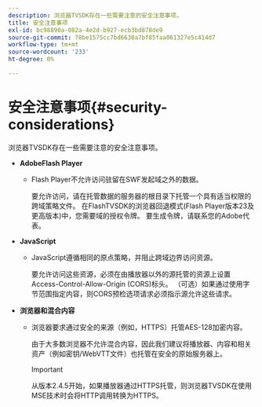 ```yaml
---
description: 浏览器TVSDK存在一些需要注意的安全注意事项。
title: 安全注意事项
exl-id: bc98890a-082a-4e2d-b927-ecb3bd878de9
source-git-commit: 78be1575cc7bd6630a7bf85faa061327e5c414d7
workflow-type: tm+mt
source-wordcount: '233'
ht-degree: 0%

---
```


# 安全注意事项{#security-considerations}

浏览器TVSDK存在一些需要注意的安全注意事项。

* **AdobeFlash Player**

   * Flash Player不允许访问驻留在SWF发起域之外的数据。

      要允许访问，请在托管数据的服务器的根目录下托管一个具有适当权限的跨域策略文件。 在FlashTVSDK的浏览器回退模式(Flash Player版本23及更高版本)中，您需要域的授权令牌。 要生成令牌，请联系您的Adobe代表。

* **JavaScript**

   * JavaScript遵循相同的原点策略，并阻止跨域边界访问资源。

      要允许访问这些资源，必须在由播放器以外的源托管的资源上设置Access-Control-Allow-Origin (CORS)标头。 （可选）如果通过使用字节范围指定内容，则CORS预检选项请求必须指示源允许这些请求。

* **浏览器和混合内容**

   * 浏览器要求通过安全的来源（例如，HTTPS）托管AES-128加密内容。

      由于大多数浏览器不允许混合内容，因此我们建议将播放器、内容和相关资产（例如密钥/WebVTT文件）也托管在安全的原始服务器上。

      >[!IMPORTANT]
      >
      >从版本2.4.5开始，如果播放器通过HTTPS托管，则浏览器TVSDK在使用MSE技术时会将HTTP调用转换为HTTPS。

